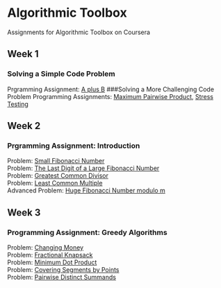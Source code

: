 # Algorithmic Toolbox
Assignments for Algorithmic Toolbox on Coursera

## Week 1
### Solving a Simple Code Problem
Prgramming Assignment: [A plus B](https://github.com/akueisara/algorithmic-toolbox/tree/master/week%201/AplusB)
###Solving a More Challenging Code Problem
Programming Assignments: [Maximum Pairwise Product](https://github.com/akueisara/algorithmic-toolbox/tree/master/week%201/MaxPairwiseProduct), [Stress Testing](https://github.com/akueisara/algorithmic-toolbox/tree/master/week%201/StressTest)

## Week 2
###  Prgramming Assignment: Introduction
Problem: [Small Fibonacci Number](https://github.com/akueisara/algorithmic-toolbox/tree/master/week%202/fibonacci) </br>
Problem: [The Last Digit of a Large Fibonacci Number](https://github.com/akueisara/algorithmic-toolbox/tree/master/week%202/fibonacci_last_digit) </br>
Problem: [Greatest Common Divisor](https://github.com/akueisara/algorithmic-toolbox/tree/master/week%202/gcd) </br>
Problem: [Least Common Multiple](https://github.com/akueisara/algorithmic-toolbox/tree/master/week%202/lcm) </br>
Advanced Problem: [Huge Fibonacci Number modulo m](https://github.com/akueisara/algorithmic-toolbox/tree/master/week%202/fibonacci_huge) </br>

## Week 3
###  Programming Assignment: Greedy Algorithms
Problem: [Changing Money](https://github.com/akueisara/algorithmic-toolbox/tree/master/week%203/change) </br>
Problem: [Fractional Knapsack](https://github.com/akueisara/algorithmic-toolbox/tree/master/week%203/fractional_knapsack) </br>
Problem: [Minimum Dot Product](https://github.com/akueisara/algorithmic-toolbox/tree/master/week%203/dot_product) </br>
Problem: [Covering Segments by Points](https://github.com/akueisara/algorithmic-toolbox/tree/master/week%203/covering_segments) </br>
Problem: [Pairwise Distinct Summands](https://github.com/akueisara/algorithmic-toolbox/tree/master/week%203/different_summands) </br>
